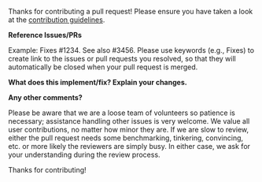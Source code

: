 
Thanks for contributing a pull request! Please ensure you have taken a look at
the [contribution guidelines](https://github.com/cavrilionis/centsair/blob/main/CONTRIBUTING.md).

**Reference Issues/PRs**

Example: Fixes #1234. See also #3456.
Please use keywords (e.g., Fixes) to create link to the issues or pull requests
you resolved, so that they will automatically be closed when your pull request
is merged.

**What does this implement/fix? Explain your changes.**

**Any other comments?**

Please be aware that we are a loose team of volunteers so patience is
necessary; assistance handling other issues is very welcome. We value
all user contributions, no matter how minor they are. If we are slow to
review, either the pull request needs some benchmarking, tinkering,
convincing, etc. or more likely the reviewers are simply busy. In either
case, we ask for your understanding during the review process.

Thanks for contributing!
